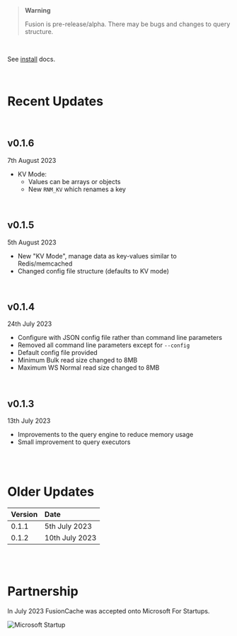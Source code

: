 <br/>
<br/>

> **Warning**
> 
> Fusion is pre-release/alpha. There may be bugs and changes to query structure.

<br/>

See [install](https://fusioncache.github.io/docs/install/install) docs.

<br/>

# Recent Updates

<br/>

## v0.1.6
7th August 2023
- KV Mode: 
  - Values can be arrays or objects
  - New `RNM_KV` which renames a key

<br/>

## v0.1.5
5th August 2023
- New "KV Mode", manage data as key-values similar to Redis/memcached
- Changed config file structure (defaults to KV mode)

<br/>

## v0.1.4
24th July 2023
- Configure with JSON config file rather than command line parameters
- Removed all command line parameters except for `--config`
- Default config file provided
- Minimum Bulk read size changed to 8MB
- Maximum WS Normal read size changed to 8MB

<br/>

## v0.1.3
13th July 2023
- Improvements to the query engine to reduce memory usage
- Small improvement to query executors

<br/>
<br/>

# Older Updates


|Version|Date|
|:---|:---|
| 0.1.1 |5th July 2023|
| 0.1.2 |10th July 2023|


<br/>
<br/>


# Partnership
In July 2023 FusionCache was accepted onto Microsoft For Startups.


![Microsoft Startup](https://www.fusioncache.io/wp-content/uploads/go-x/u/900e42d9-1db8-4c24-9b96-e35207a55ab3/l2,t0,w781,h336/image-560x241.png)
